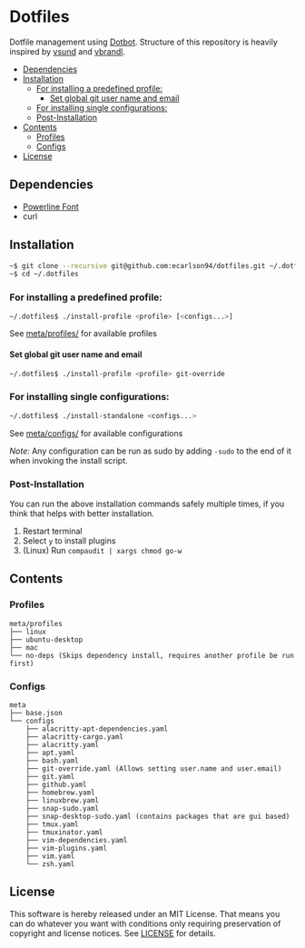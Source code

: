 # Dotfiles

Dotfile management using [Dotbot](https://github.com/anishathalye/dotbot).
Structure of this repository is heavily inspired by [vsund](https://github.com/vsund/dotfiles) and [vbrandl](https://github.com/vbrandl/dotfiles).

<!-- TOC GFM -->

- [Dependencies](#dependencies)
- [Installation](#installation)
  - [For installing a predefined profile:](#for-installing-a-predefined-profile)
    - [Set global git user name and email](#set-global-git-user-name-and-email)
  - [For installing single configurations:](#for-installing-single-configurations)
  - [Post-Installation](#post-installation)
- [Contents](#contents)
  - [Profiles](#profiles)
  - [Configs](#configs)
- [License](#license)

<!-- /TOC -->

## Dependencies
- [Powerline Font](https://github.com/romkatv/powerlevel10k#fonts)
- curl

## Installation

```bash
~$ git clone --recursive git@github.com:ecarlson94/dotfiles.git ~/.dotfiles
~$ cd ~/.dotfiles
```

### For installing a predefined profile:

```bash
~/.dotfiles$ ./install-profile <profile> [<configs...>]
```
See [meta/profiles/](./meta/profiles) for available profiles


#### Set global git user name and email

```bash
~/.dotfiles$ ./install-profile <profile> git-override
```


### For installing single configurations:

```bash
~/.dotfiles$ ./install-standalone <configs...>
```
See [meta/configs/](./meta/configs) for available configurations

_*Note:*_ Any configuration can be run as sudo by adding `-sudo` to the end of it when invoking the install script.

### Post-Installation
You can run the above installation commands safely multiple times, if you think that helps with better installation.

1. Restart terminal
1. Select `y` to install plugins
1. (Linux) Run `compaudit | xargs chmod go-w`

## Contents

### Profiles
```
meta/profiles
├── linux
├── ubuntu-desktop
├── mac
└── no-deps (Skips dependency install, requires another profile be run first)
```

### Configs
```
meta
├── base.json
└── configs
    ├── alacritty-apt-dependencies.yaml
    ├── alacritty-cargo.yaml
    ├── alacritty.yaml
    ├── apt.yaml
    ├── bash.yaml
    ├── git-override.yaml (Allows setting user.name and user.email)
    ├── git.yaml
    ├── github.yaml
    ├── homebrew.yaml
    ├── linuxbrew.yaml
    ├── snap-sudo.yaml
    ├── snap-desktop-sudo.yaml (contains packages that are gui based)
    ├── tmux.yaml
    ├── tmuxinator.yaml
    ├── vim-dependencies.yaml
    ├── vim-plugins.yaml
    ├── vim.yaml
    └── zsh.yaml
```

## License
This software is hereby released under an MIT License. That means you can do whatever you want with conditions only requiring preservation of copyright and license notices.
See [LICENSE](./LICENSE) for details.
